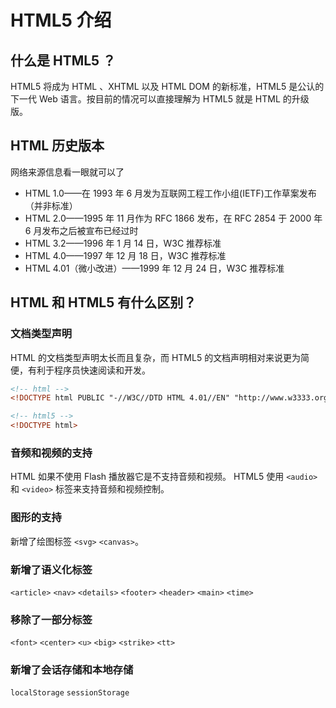 <script setup>
import { loginRead } from '@/utils/login-read'
loginRead('h10003')
</script>

# <AppCode code="03" /> HTML5 介绍

<ClientOnly><AppRead code="h10003" /></ClientOnly>

## 什么是 HTML5 ？

HTML5 将成为 HTML 、XHTML 以及 HTML DOM 的新标准，HTML5 是公认的下一代 Web 语言。按目前的情况可以直接理解为 HTML5 就是 HTML 的升级版。

## HTML 历史版本

网络来源信息看一眼就可以了

-   HTML 1.0——在 1993 年 6 月发为互联网工程工作小组(IETF)工作草案发布（并非标准）
-   HTML 2.0——1995 年 11 月作为 RFC 1866 发布，在 RFC 2854 于 2000 年 6 月发布之后被宣布已经过时
-   HTML 3.2——1996 年 1 月 14 日，W3C 推荐标准
-   HTML 4.0——1997 年 12 月 18 日，W3C 推荐标准
-   HTML 4.01（微小改进）——1999 年 12 月 24 日，W3C 推荐标准

## HTML 和 HTML5 有什么区别？

### 文档类型声明

HTML 的文档类型声明太长而且复杂，而 HTML5 的文档声明相对来说更为简便，有利于程序员快速阅读和开发。

```html
<!-- html -->
<!DOCTYPE html PUBLIC "-//W3C//DTD HTML 4.01//EN" "http://www.w3333.org/TR/html4/ stric t.dtd">

<!-- html5 -->
<!DOCTYPE html>
```

### 音频和视频的支持

HTML 如果不使用 Flash 播放器它是不支持音频和视频。 HTML5 使用 `<audio>` 和 `<video>` 标签来支持音频和视频控制。

### 图形的支持

新增了绘图标签 `<svg>` `<canvas>`。

### 新增了语义化标签

`<article>` `<nav>` `<details>` `<footer>` `<header>` `<main>` `<time>`

### 移除了一部分标签

`<font>` `<center>` `<u>` `<big>` `<strike>` `<tt>`

### 新增了会话存储和本地存储

`localStorage` `sessionStorage`

<AppComment />
